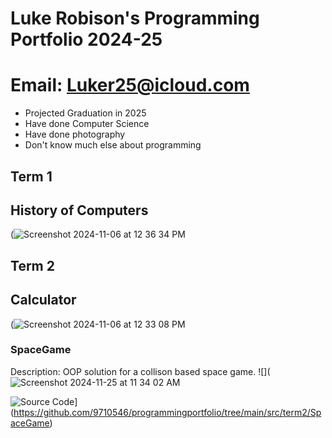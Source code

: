 # Luke Robison's Programming Portfolio 2024-25

# Email: Luker25@icloud.com

+ Projected Graduation in 2025
+ Have done Computer Science
+ Have done photography
+ Don't know much else about programming
## Term 1
## History of Computers

(![Screenshot 2024-11-06 at 12 36 34 PM](https://github.com/user-attachments/assets/f846c3e7-5e4f-47c9-b571-66b0e1fe1469)


## Term 2
## Calculator
(![Screenshot 2024-11-06 at 12 33 08 PM](https://github.com/user-attachments/assets/613e320f-4b69-41a3-98e6-d87306105206)


### SpaceGame
Description: OOP solution for a collison based space game.
![](![Screenshot 2024-11-25 at 11 34 02 AM](https://github.com/user-attachments/assets/07be19dc-4ae4-42ee-997f-0b455ce17676)


![Source Code]([)](https://github.com/9710546/programmingportfolio/tree/main/src/term2/SpaceGame)
